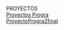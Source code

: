 PROYECTOS
<br>
[Proyectos Progra](https://carbar301.github.io/PROGRAPROYECTOS/)
<br>
[ProyectoProgra2final](https://carbar301.github.io/PROGRA2PROYECTOFINAL/)
<br>

